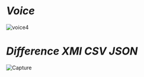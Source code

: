 # **_Voice_**
![voice4](https://github.com/AliarshiaAbdolahi/python-class/assets/137824806/8cd5717c-ffac-4b22-a1fd-f6cf2f8436d7)
# **_Difference XMl CSV JSON_**
![Capture](https://github.com/AliarshiaAbdolahi/python-class/assets/137824806/30dc86f3-d0af-4acf-b864-b9afe0962cc8)
